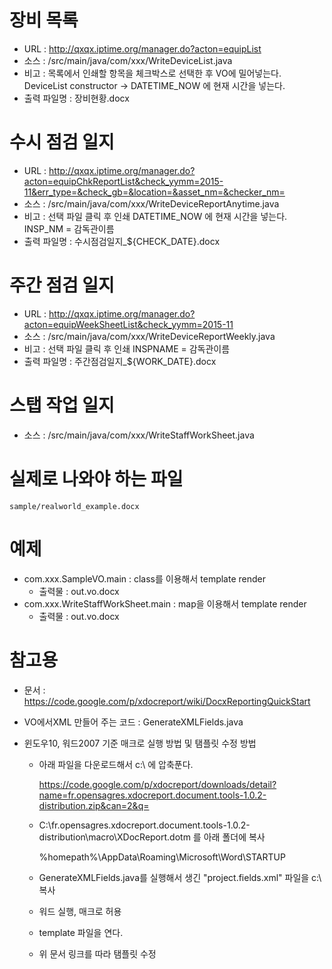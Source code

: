 # 장비 목록
- URL : http://qxqx.iptime.org/manager.do?acton=equipList
- 소스 : /src/main/java/com/xxx/WriteDeviceList.java
- 비고 : 목록에서 인쇄할 항목을 체크박스로 선택한 후 VO에 밀어넣는다.
    DeviceList constructor -> DATETIME_NOW 에 현재 시간을 넣는다.
- 출력 파일명 : 장비현황.docx

# 수시 점검 일지
- URL : http://qxqx.iptime.org/manager.do?acton=equipChkReportList&check_yymm=2015-11&err_type=&check_gb=&location=&asset_nm=&checker_nm=
- 소스 : /src/main/java/com/xxx/WriteDeviceReportAnytime.java
- 비고 : 선택 파일 클릭 후 인쇄
    DATETIME_NOW 에 현재 시간을 넣는다. INSP_NM = 감독관이름
- 출력 파일명 : 수시점검일지_${CHECK_DATE}.docx

# 주간 점검 일지
- URL : http://qxqx.iptime.org/manager.do?acton=equipWeekSheetList&check_yymm=2015-11
- 소스 : /src/main/java/com/xxx/WriteDeviceReportWeekly.java
- 비고 : 선택 파일 클릭 후 인쇄
    INSPNAME = 감독관이름
- 출력 파일명 : 주간점검일지_${WORK_DATE}.docx

# 스탭 작업 일지
- 소스 : /src/main/java/com/xxx/WriteStaffWorkSheet.java

# 실제로 나와야 하는 파일

    sample/realworld_example.docx

# 예제

- com.xxx.SampleVO.main : class를 이용해서 template render
    - 출력물 : out.vo.docx
- com.xxx.WriteStaffWorkSheet.main : map을 이용해서 template render
    - 출력물 : out.vo.docx

# 참고용

- 문서 : <https://code.google.com/p/xdocreport/wiki/DocxReportingQuickStart>

- VO에서XML 만들어 주는 코드 : GenerateXMLFields.java

- 윈도우10, 워드2007 기준 매크로 실행 방법 및 탬플릿 수정 방법

    - 아래 파일을 다운로드해서 c:\ 에 압축푼다.

        https://code.google.com/p/xdocreport/downloads/detail?name=fr.opensagres.xdocreport.document.tools-1.0.2-distribution.zip&can=2&q=

    - C:\fr.opensagres.xdocreport.document.tools-1.0.2-distribution\macro\XDocReport.dotm 를  아래 폴더에 복사

        %homepath%\AppData\Roaming\Microsoft\Word\STARTUP

    - GenerateXMLFields.java를 실행해서 생긴 "project.fields.xml" 파일을 c:\ 복사

    - 워드 실행, 매크로 허용

    - template 파일을 연다.

    - 위 문서 링크를 따라 탬플릿 수정



